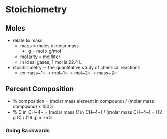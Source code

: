 # Stoichiometry
## Moles
- relate to mass
    - mass = moles x molar mass
        - g = mol x g/mol
    - molarity = mol/liter
    - in ideal gases, 1 mol is 22.4 L
- stoichiometry -- the quantitative study of chemical reactions
    - ex mass~1~ -> mol~1~ -> mol~2~ -> mass~2~

## Percent Composition
- % composition = (molar mass element in compound) / (molar mass compound) x 100%
- % C in CH~4~ = (molar mass C in CH~4~) / (molar mass CH~4~) = (12 g C) / (16 g) = 75%

### Going Backwards
